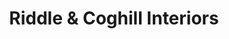 ---
title: "Riddle & Coghill Interiors"
url: /edinburgh/riddle-and-coghill-interiors/
shop: interior decoration
---